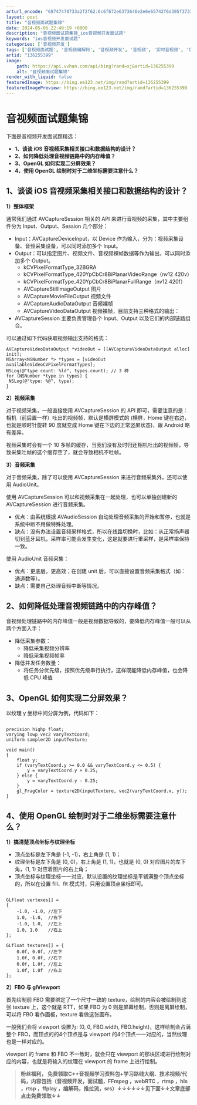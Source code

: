 ```yaml
---
arturl_encode: "68747470733a2f2f62:6c6f672e6373646e2e6e65742f6d305f37333434333437382f:61727469636c652f64657461696c732f313336323535333939"
layout: post
title: "音视频面试题集锦"
date: 2024-05-06 22:49:19 +0800
description: "音视频面试题集锦_ios音视频开发面试题"
keywords: "ios音视频开发面试题"
categories: ['音视频开发']
tags: ['音视频面试题', '音视频编解码', '音视频开发', '音视频', '实时音视频', 'C']
artid: "136255399"
image:
    path: https://api.vvhan.com/api/bing?rand=sj&artid=136255399
    alt: "音视频面试题集锦"
render_with_liquid: false
featuredImage: https://bing.ee123.net/img/rand?artid=136255399
featuredImagePreview: https://bing.ee123.net/img/rand?artid=136255399
---
```


# 音视频面试题集锦

下面是音视频开发面试题精选：

* **1、谈谈 iOS 音视频采集相关接口和数据结构的设计？**
* **2、如何降低处理音视频链路中的内存峰值？**
* **3、OpenGL 如何实现二分屏效果？**
* **4、使用 OpenGL 绘制时对于二维坐标需要注意什么？**

## 1、谈谈 iOS 音视频采集相关接口和数据结构的设计？

**1）整体框架**

通常我们通过 AVCaptureSession 相关的 API 来进行音视频的采集，其中主要组件分为 Input、Output、Session 几个部分：

* Input：AVCaptureDeviceInput，以 Device 作为输入，分为：视频采集设备、音频采集设备，可以同时添加多个 Input。
* Output：可以指定图片、视频文件、音视频裸帧数据等作为输出，可以同时添加多个 Output。
  + kCVPixelFormatType\_32BGRA
  + kCVPixelFormatType\_420YpCbCr8BiPlanarVideoRange（nv12 420v）
  + kCVPixelFormatType\_420YpCbCr8BiPlanarFullRange（nv12 420f）
  + AVCaptureStillImageOutput 图片
  + AVCaptureMovieFileOutput 视频文件
  + AVCaptureAudioDataOutput 音频裸帧
  + AVCaptureVideoDataOutput 视频裸帧，目前支持三种格式的输出：
* AVCaptureSession 主要负责管理各个 Input、Output 以及它们的内部链路组合。

可以通过如下代码获取视频输出支持的格式：

```
AVCaptureVideoDataOutput *videoOut = [[AVCaptureVideoDataOutput alloc] init];
NSArray<NSNumber *> *types = [videoOut availableVideoCVPixelFormatTypes];
NSLog(@"type count: %ld", types.count); // 3 种
for (NSNumber *type in types) {
 NSLog(@"type: %@", type);
}
```

**2）视频采集**

对于视频采集，一般直接使用 AVCaptureSession 的 API 即可，需要注意的是：相机（前后置一样）吐出的视频帧，默认是横屏模式的 (横屏，Home 键在右边，也就是顺时针旋转 90 度就变成 Home 键在下边的正常竖屏状态)，跟 Android 略有差异。

视频采集时会有一个 10 多帧的缓存，当我们没有及时归还相机吐出的视频帧，导致采集吐帧的这个缓存空了，就会导致相机不吐帧。

**3）音频采集**

对于音频采集，除了可以使用 AVCaptureSession 来进行音频采集外，还可以使用 AudioUnit。

使用 AVCaptureSession 可以和视频采集在一起处理，也可以单独创建新的 AVCaptureSession 进行音频采集。

* 优点：由系统根据 AVAudioSession 自动处理音频采集的开始和暂停，也就是系统中断不用做特殊处理。
* 缺点：没有办法设置音频采样格式，所以在线路切换时，比如：从正常扬声器切到蓝牙耳机，采样率可能会发生变化，这是就要进行重采样，是采样率保持一致。

使用 AudioUnit 音频采集：

* 优点：更底层，更高效；在创建 unit 后，可以直接设置音频采集格式（如：通道数等）。
* 缺点：需要自己处理音频中断等情况。

## 2、如何降低处理音视频链路中的内存峰值？

音视频处理链路中的内存峰值一般是视频数据导致的，要降低内存峰值一般可以从两个方面入手：

* 降低采集参数：
  + 降低采集视频分辨率
  + 降低采集视频帧率
* 降低并发任务数量：
  + 将任务分优先级，按照优先级串行执行，这样既能降低内存峰值，也会降低 CPU 峰值

## 3、OpenGL 如何实现二分屏效果？

以纹理 y 坐标中间分屏为例，代码如下：

```

precision highp float;
varying lowp vec2 varyTextCoord;
uniform sampler2D inputTexture;

void main()
{
    float y;
    if (varyTextCoord.y >= 0.0 && varyTextCoord.y <= 0.5) {
        y = varyTextCoord.y + 0.25;
    } else {
        y = varyTextCoord.y - 0.25;
    }
    gl_FragColor = texture2D(inputTexture, vec2(varyTextCoord.x, y));
}
```

## 4、使用 OpenGL 绘制时对于二维坐标需要注意什么？

**1）搞清楚顶点坐标与纹理坐标**

* 顶点坐标是左下角是 (-1, -1)，右上角是 (1, 1)；
* 纹理坐标是左下角是 (0, 0)，右上角是 (1, 1)，也就是 (0, 0) 对应图片的左下角，(1, 1) 对应着图片的右上角；
* 顶点坐标与纹理坐标一一对应，默认设置的纹理坐标是平铺满整个顶点坐标的，所以在设置 fill、fit 模式时，只用设置顶点坐标即可。

```

GLfloat vertexes[] =
{
    -1.0, -1.0, //左下
    1.0, -1.0,  //右下
    -1.0, 1.0,  //左上
    1.0, 1.0    //右上
};

GLfloat textures[] = {
    0.0f, 0.0f, //左下
    1.0f, 0.0f, //右下
    0.0f, 1.0f, //左上
    1.0f, 1.0f  //右上
};
```

**2）FBO 与 glViewport**

首先绘制前 FBO 需要绑定了一个尺寸一致的 texture，绘制的内容会被绘制到这张 texture 上，这个就是 RTT，如果 FBO 为 0 则是屏幕绘制，否则是离屏绘制，可以将 FBO 看作画板，texture 看做这张画布。

一般我们会将 viewport 设置为: (0, 0, FBO.width, FBO.height)，这样绘制会占满整个 FBO，而顶点的的4个顶点是与 viewport 的4个顶点一一对应的，当然纹理也是一样对应的。

viewport 的 frame 和 FBO 不一致时，就会只在 viewport 的那块区域进行绘制对应的内容，也就是将输入的纹理在 viewport 的 frame 上进行绘制。

> **粉丝福利， 免费领取C++音视频学习资料包+学习路线大纲、技术视频/代码，内容包括（音视频开发，面试题，FFmpeg ，webRTC ，rtmp ，hls ，rtsp ，ffplay ，编解码，推拉流，srs）↓↓↓↓↓↓见下面↓↓文章底部点击免费领取↓↓**